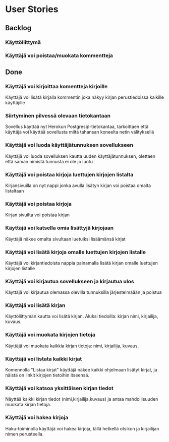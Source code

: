 
# User Stories

## Backlog


### Käyttöliittymä

### Käyttäjä voi poistaa/muokata kommentteja


## Done

### Käyttäjä voi kirjoittaa komentteja kirjoille
Käyttäjä voi lisätä kirjalla kommentin joka näkyy kirjan perustiedoissa kaikille käyttäjille

### Siirtyminen pilvessä olevaan tietokantaan
Sovellus käyttää nyt Herokun Postgresql-tietokantaa, tarkoittaen että käyttäjä voi käyttää sovellusta miltä tahansan koneelta netin välityksellä

### Käyttäjä voi luoda käyttäjätunnuksen sovellukseen
Käyttäjä voi luoda sovelluksen kautta uuden käyttäjätunnuksen, olettaen että saman nimistä tunnusta ei ole jo luotu

### Käyttäjä voi poistaa kirjoja luettujen kirjojen listalta
Kirjansivuilla on nyt nappi jonka avulla lisätyn kirjan voi poistaa omalta listaltaan

### Käyttäjä voi poistaa kirjoja
Kirjan sivuilta voi poistaa kirjan

### Käyttäjä voi katsella omia lisättyjä kirjojaan
Käyttäjä näkee omalta sivultaan luetuiksi lisäämänsä kirjat

### Käyttäjä voi lisätä kirjoja omalle luettujen kirjojen listalle
Käyttäjä voi kirjantiedoista nappia painamalla lisätä kirjan omalle luettujen kirjojen listalle

### Käyttäjä voi kirjautua sovellukseen ja kirjautua ulos
Käyttäjä voi kirjautua olemassa olevilla tunnuksilla järjestelmäään ja poistua

### Käyttäjä voi lisätä kirjan
Käyttöliittymän kautta voi lisätä kirjan. Aluksi tiedoilla: kirjan nimi, kirjailija, kuvaus.

### Käyttäjä voi muokata kirjojen tietoja
Käyttäjä voi muokata kaikkia kirjan tietoja: nimi, kirjailija, kuvaus.

### Käyttäjä voi listata kaikki kirjat
Komennolla "Listaa kirjat" käyttäjä näkee kaikki ohjelmaan lisätyt kirjat, ja näistä on linkit kirjojen tietoihin itseensä.

### Käyttäjä voi katsoa yksittäisen kirjan tiedot
Näyttää kaikki kirjan tiedot (nimi,kirjailija,kuvaus) ja antaa mahdollisuuden muokata kirjan tietoja.

### Käyttäjä voi hakea kirjoja
Haku-toiminolla käyttäjä voi hakea kirjoja, tällä hetkellä otsikon ja kirjailijan nimen perusteella.

